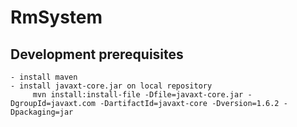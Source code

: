 # RmSystem
## Development prerequisites
    - install maven
    - install javaxt-core.jar on local repository
         mvn install:install-file -Dfile=javaxt-core.jar -DgroupId=javaxt.com -DartifactId=javaxt-core -Dversion=1.6.2 -Dpackaging=jar
